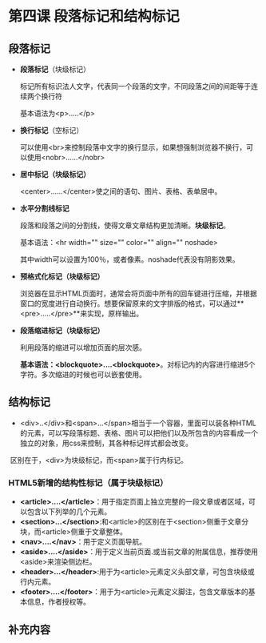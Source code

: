 # 第四课 段落标记和结构标记

## 段落标记

- **段落标记**（块级标记）

  标记所有标识法人文字，代表同一个段落的文字，不同段落之间的间距等于连续两个换行符

  基本语法为\<p>.....\</p>

- **换行标记**（空标记）

  可以使用\<br>来控制段落中文字的换行显示，如果想强制浏览器不换行，可以使用\<nobr>......\</nobr>

- **居中标记（块级标记）**

  \<center>......\</center>使之间的语句、图片、表格、表单居中。

- **水平分割线标记**

  段落和段落之间的分割线，使得文章文章结构更加清晰。**块级标记**。

  基本语法：\<hr width="" size="" color="" align="" noshade>

  其中width可以设置为100％，或者像素。noshade代表没有阴影效果。

- **预格式化标记（块级标记）**

  浏览器在显示HTML页面时，通常会将页面中所有的回车键进行压缩，并根据窗口的宽度进行自动换行。想要保留原来的文字排版的格式，可以通过**\<pre>.....\</pre>**来实现，原样输出。

- **段落缩进标记（块级标记）**

  利用段落的缩进可以增加页面的层次感。

  **基本语法：\<blockquote>....\<blockquote>**。对标记内的内容进行缩进5个字符。多次缩进的时候也可以嵌套使用。

## 结构标记

- \<div>..\</div>和\<span>...\</span>相当于一个容器，里面可以装各种HTML的元素，可以写段落标题、表格、图片可以把他们以及所包含的内容看成一个独立的对象，用css来控制，其各种标记样式都会改变。

​       区别在于，\<div>为块级标记，而\<span>属于行内标记。

### HTML5新增的结构性标记（属于块级标记）

- **\<article>....\</article>**：用于指定页面上独立完整的一段文章或者区域，可以包含以下列举的几个元素。
- **\<section>...\</section>**:和\<article>的区别在于\<section>侧重于文章分块，而\<article>侧重于文章整体。
- **\<nav>....\</nav>**：用于定义页面导航。
- **\<aside>....\</aside>**：用于定义当前页面.或当前文章的附属信息，推荐使用\<aside>来渲染侧边栏。
- **\<header>...\</header>**:用于为\<article>元素定义头部文章，可包含块级或行内元素。
- **\<footer>....\</footer>**：用于为\<article>元素定义脚注，包含文章版本的基本信息，作者授权等。

## 补充内容

